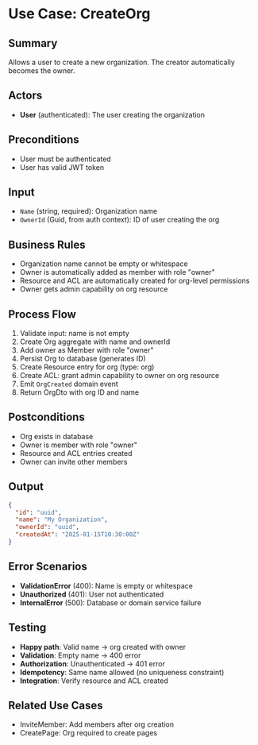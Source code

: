 # Use Case: CreateOrg

## Summary
Allows a user to create a new organization. The creator automatically becomes the owner.

## Actors
- **User** (authenticated): The user creating the organization

## Preconditions
- User must be authenticated
- User has valid JWT token

## Input
- `Name` (string, required): Organization name
- `OwnerId` (Guid, from auth context): ID of user creating the org

## Business Rules
- Organization name cannot be empty or whitespace
- Owner is automatically added as member with role "owner"
- Resource and ACL are automatically created for org-level permissions
- Owner gets admin capability on org resource

## Process Flow
1. Validate input: name is not empty
2. Create Org aggregate with name and ownerId
3. Add owner as Member with role "owner"
4. Persist Org to database (generates ID)
5. Create Resource entry for org (type: org)
6. Create ACL: grant admin capability to owner on org resource
7. Emit `OrgCreated` domain event
8. Return OrgDto with org ID and name

## Postconditions
- Org exists in database
- Owner is member with role "owner"
- Resource and ACL entries created
- Owner can invite other members

## Output
```json
{
  "id": "uuid",
  "name": "My Organization",
  "ownerId": "uuid",
  "createdAt": "2025-01-15T10:30:00Z"
}
```

## Error Scenarios
- **ValidationError** (400): Name is empty or whitespace
- **Unauthorized** (401): User not authenticated
- **InternalError** (500): Database or domain service failure

## Testing
- **Happy path**: Valid name → org created with owner
- **Validation**: Empty name → 400 error
- **Authorization**: Unauthenticated → 401 error
- **Idempotency**: Same name allowed (no uniqueness constraint)
- **Integration**: Verify resource and ACL created

## Related Use Cases
- InviteMember: Add members after org creation
- CreatePage: Org required to create pages
